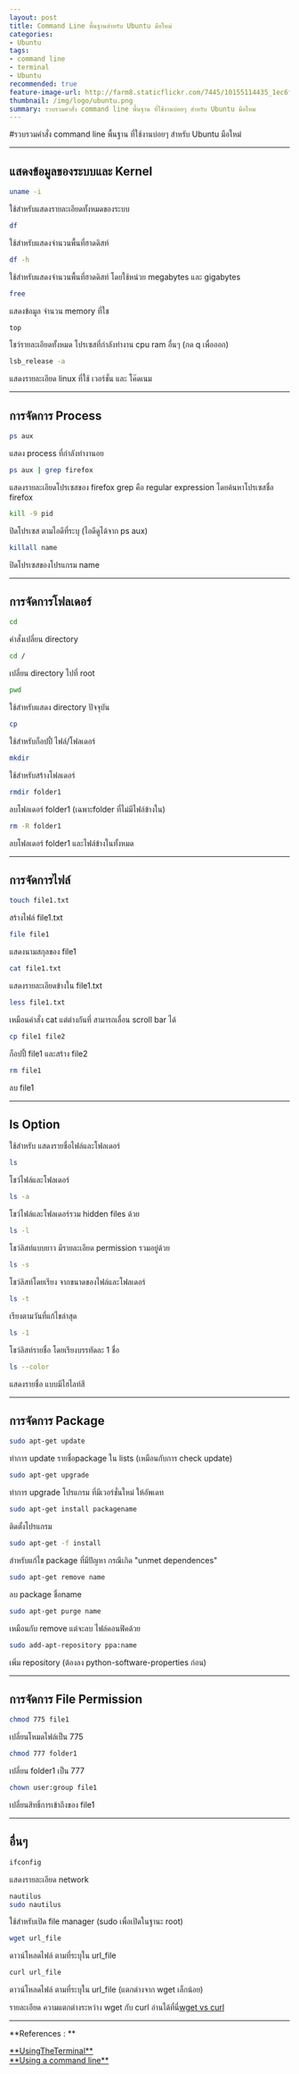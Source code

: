 ```yaml
---
layout: post
title: Command Line พื้นฐานสำหรับ Ubuntu มือใหม่
categories:
- Ubuntu
tags:
- command line
- terminal
- Ubuntu
recommended: true
feature-image-url: http://farm8.staticflickr.com/7445/10155114435_1ec6f32ba7_b.jpg
thumbnail: /img/logo/ubuntu.png
summary: รวบรวมคำสั่ง command line พื้นฐาน ที่ใช้งานบ่อยๆ สำหรับ Ubuntu มือใหม
---
```

#รวบรวมคำสั่ง command line พื้นฐาน ที่ใช้งานบ่อยๆ สำหรับ Ubuntu มือใหม่

***

## แสดงข้อมูลของระบบและ Kernel

```bash
uname -i
```
ใช้สำหรับแสดงรายละเอียดทั้งหมดของระบบ

```bash
df
```
ใช้สำหรับแสดงจำนวนพื้นที่ฮาดดิสท์

```bash
df -h
```
ใช้สำหรับแสดงจำนวนพื้นที่ฮาดดิสท์ โดยใช้หน่วย megabytes และ gigabytes

```bash
free
```
แสดงข้อมูล จำนวน memory ที่ใช

```bash
top
```
โชว์รายละเอียดทั้งหมด โปรเซสที่กำลังทำงาน cpu ram อื่นๆ (กด q เพื่อออก)

```bash
lsb_release -a
```
แสดงรายละเอียด linux ที่ใช้ เวอร์ชั่น และ โค๊ดเนม

***

## การจัดการ Process

```bash
ps aux
```
แสดง process ที่กำลังทำงานอย

```bash
ps aux | grep firefox
```
แสดงรายละเอียดโปรเซสของ firefox grep คือ regular expression โดยค้นหาโปรเซสชื่อ firefox 

```bash 
kill -9 pid
```
ปิดโปรเซส ตามไอดีที่ระบุ (ไอดีดูได้จาก ps aux)

```bash
killall name
```
ปิดโปรเซสของโปรแกรม name

***

## การจัดการโฟลเดอร์

```bash
cd
```
คำสั่งเปลี่ยน directory

```bash
cd /
```
เปลี่ยน directory ไปที่ root

```bash 
pwd
```
ใช้สำหรับแสดง directory ปัจจุบัน

```bash
cp
```
ใช้สำหรับก็อปปี้ ไฟล์/โฟลเดอร์

```bash
mkdir
```
ใช้สำหรับสร้างโฟลเดอร์

```bash
rmdir folder1
```
ลบโฟลเดอร์ folder1 (เฉพาะfolder ที่ไม่มีไฟล์ข้างใน)

```bash
rm -R folder1
```
ลบโฟลเดอร์ folder1 และไฟล์ข้างในทั้งหมด

***

## การจัดการไฟล์

```bash
touch file1.txt
```
สร้างไฟล์ file1.txt

```bash
file file1
```
แสดงนามสกุลของ file1

```bash 
cat file1.txt
```
แสดงรายละเอียดข้างใน file1.txt

```bash 
less file1.txt
```
เหมือนคำสั่ง cat แต่ต่างกันที่ สามารถเลื่อน scroll bar ได้

```bash
cp file1 file2
```
ก็อปปี้ file1 และสร้าง file2

```bash
rm file1 
```
ลบ file1

***

## ls Option 
ใช้สำหรับ แสดงรายชื่อไฟล์และโฟลเดอร์

```bash
ls
```
โชว์ไฟล์และโฟลเดอร์

```bash
ls -a
```

โชว์ไฟล์และโฟลเดอร์รวม hidden files ด้วย

```bash
ls -l
```
โชว์ลิสท์แบบยาว มีรายละเอียด permission รวมอยู่ด้วย

```bash 
ls -s
```
โชว์ลิสท์โดยเรียง จากขนาดของไฟล์และโฟลเดอร์

```bash
ls -t
```
เรียงตามวันที่แก้ไขล่าสุด

```bash
ls -1
```
โชว์ลิสท์รายชื่อ โดยเรียงบรรทัดละ 1 ชื่อ

```bash 
ls --color
```
แสดงรายชื่อ แบบมีไฮไลท์สี

***

## การจัดการ Package

```bash
sudo apt-get update
```
ทำการ update รายชื่อpackage ใน lists (เหมือนกับการ check update)

```bash 
sudo apt-get upgrade
```
ทำการ upgrade โปรแกรม ที่มีเวอร์ชั่นใหม่ ให้อัพเดท

```bash
sudo apt-get install packagename
```
ติดตั้งโปรแกรม

```bash
sudo apt-get -f install
```
สำหรับแก้ไข package ที่มีปัญหา กรณีเกิด "unmet dependences"

```bash
sudo apt-get remove name
```
ลบ package ชื่อname

```bash
sudo apt-get purge name
```
เหมือนกับ remove แต่จะลบ ไฟล์คอนฟิคด้วย

```bash
sudo add-apt-repository ppa:name
```
เพิ่ม repository (ต้องลง python-software-properties ก่อน)

***

## การจัดการ File Permission

```bash
chmod 775 file1
```
เปลี่ยนโหมดไฟล์เป็น 775

```bash
chmod 777 folder1
```
เปลี่ยน folder1 เป็น 777

```bash
chown user:group file1
```
เปลี่ยนสิทธิ์การเข้าถึงของ file1

***

## อื่นๆ

```bash
ifconfig
```
แสดงรายละเอียด network

```bash
nautilus 
sudo nautilus
```
ใช้สำหรับเปิด file manager (sudo เพื่อเปิดในฐานะ root)

```bash 
wget url_file
```
ดาวน์โหลดไฟล์ ตามที่ระบุใน url_file 

```bash
curl url_file
```
ดาวน์โหลดไฟล์ ตามที่ระบุใน url_file (แตกต่างจาก wget เล็กน้อย)

<div class="alert-info">
	รายละเอียด ความแตกต่างระหว่าง wget กับ curl อ่านได้ที่นี่<a href="http://daniel.haxx.se/docs/curl-vs-wget.html">wget vs curl</a>
</div>



***

**References : **
<p><a href="https://help.ubuntu.com/community/UsingTheTerminal" title="UsingTheTerminal" target="_blank">**UsingTheTerminal**</a>
<br><a href="https://help.ubuntu.com/10.04/basic-commands/C/" title="Using a command line" target="_blank">**Using a command line**</a></p>
